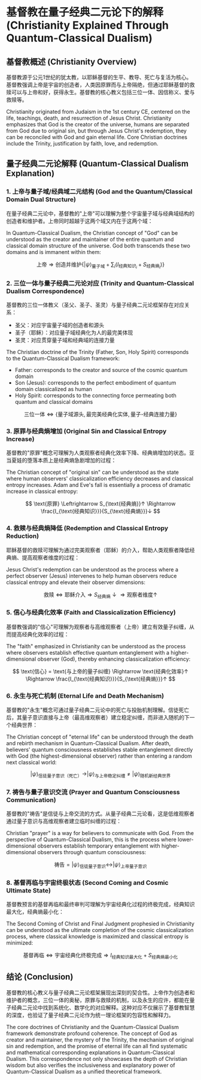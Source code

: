 # 基督教在量子经典二元论下的解释 (Christianity Explained Through Quantum-Classical Dualism)

## 基督教概述 (Christianity Overview)

基督教源于公元1世纪的犹太教，以耶稣基督的生平、教导、死亡与复活为核心。基督教强调上帝是宇宙的创造者，人类因原罪而与上帝隔绝，但通过耶稣基督的救赎可以与上帝和好，获得永生。基督教的核心教义包括三位一体、因信称义、爱与救赎等。

Christianity originated from Judaism in the 1st century CE, centered on the life, teachings, death, and resurrection of Jesus Christ. Christianity emphasizes that God is the creator of the universe, humans are separated from God due to original sin, but through Jesus Christ's redemption, they can be reconciled with God and gain eternal life. Core Christian doctrines include the Trinity, justification by faith, love, and redemption.

## 量子经典二元论解释 (Quantum-Classical Dualism Explanation)

### 1. 上帝与量子域/经典域二元结构 (God and the Quantum/Classical Domain Dual Structure)

在量子经典二元论中，基督教的"上帝"可以理解为整个宇宙量子域与经典域结构的创造者和维护者。上帝同时超越于这两个域又内在于这两个域：

In Quantum-Classical Dualism, the Christian concept of "God" can be understood as the creator and maintainer of the entire quantum and classical domain structure of the universe. God both transcends these two domains and is immanent within them:

$$
\text{上帝} \Rightarrow \text{创造并维护} \{|\psi\rangle_{\text{量子域}} + \sum_i(I_{\text{经典知识}_i}+S_{\text{经典熵}_i})\}
$$

### 2. 三位一体与量子经典二元论对应 (Trinity and Quantum-Classical Dualism Correspondence)

基督教的三位一体教义（圣父、圣子、圣灵）与量子经典二元论框架存在对应关系：
- 圣父：对应宇宙量子域的创造者和源头
- 圣子（耶稣）：对应量子域经典化为人的最完美体现
- 圣灵：对应贯穿量子域和经典域的连接力量

The Christian doctrine of the Trinity (Father, Son, Holy Spirit) corresponds to the Quantum-Classical Dualism framework:
- Father: corresponds to the creator and source of the cosmic quantum domain
- Son (Jesus): corresponds to the perfect embodiment of quantum domain classicalized as human
- Holy Spirit: corresponds to the connecting force permeating both quantum and classical domains

$$
\text{三位一体} \Leftrightarrow \{\text{量子域源头}, \text{最完美经典化实体}, \text{量子-经典连接力量}\}
$$

### 3. 原罪与经典熵增加 (Original Sin and Classical Entropy Increase)

基督教的"原罪"概念可理解为人类观察者经典化效率下降、经典熵增加的状态。亚当夏娃的堕落本质上是经典熵急剧增加的过程：

The Christian concept of "original sin" can be understood as the state where human observers' classicalization efficiency decreases and classical entropy increases. Adam and Eve's fall is essentially a process of dramatic increase in classical entropy:

$$
\text{原罪} \Leftrightarrow S_{\text{经典熵}}↑ \Rightarrow \frac{I_{\text{经典知识}}}{S_{\text{经典熵}}}↓
$$

### 4. 救赎与经典熵降低 (Redemption and Classical Entropy Reduction)

耶稣基督的救赎可理解为通过完美观察者（耶稣）的介入，帮助人类观察者降低经典熵、提高观察者维度的过程：

Jesus Christ's redemption can be understood as the process where a perfect observer (Jesus) intervenes to help human observers reduce classical entropy and elevate their observer dimensions:

$$
\text{救赎} \Leftrightarrow \text{耶稣介入} \Rightarrow S_{\text{经典熵}}↓ \Rightarrow \text{观察者维度}↑
$$

### 5. 信心与经典化效率 (Faith and Classicalization Efficiency)

基督教强调的"信心"可理解为观察者与高维观察者（上帝）建立有效量子纠缠，从而提高经典化效率的过程：

The "faith" emphasized in Christianity can be understood as the process where observers establish effective quantum entanglement with a higher-dimensional observer (God), thereby enhancing classicalization efficiency:

$$
\text{信心} = \text{与上帝的量子纠缠} \Rightarrow \text{经典化效率}↑ \Rightarrow \frac{I_{\text{经典知识}}}{S_{\text{经典熵}}}↑
$$

### 6. 永生与死亡机制 (Eternal Life and Death Mechanism)

基督教的"永生"概念可通过量子经典二元论中的死亡与投胎机制理解。信徒死亡后，其量子意识直接与上帝（最高维观察者）建立稳定纠缠，而非进入随机的下一个经典世界：

The Christian concept of "eternal life" can be understood through the death and rebirth mechanism in Quantum-Classical Dualism. After death, believers' quantum consciousness establishes stable entanglement directly with God (the highest-dimensional observer) rather than entering a random next classical world:

$$
|\psi\rangle_{\text{信徒量子意识（死亡）}} \rightarrow |\psi\rangle_{\text{与上帝稳定纠缠}} \neq |\psi\rangle_{\text{随机新经典世界}}
$$

### 7. 祷告与量子意识交流 (Prayer and Quantum Consciousness Communication)

基督教的"祷告"是信徒与上帝交流的方式。从量子经典二元论看，这是低维观察者通过量子意识与高维观察者建立临时纠缠的过程：

Christian "prayer" is a way for believers to communicate with God. From the perspective of Quantum-Classical Dualism, this is the process where lower-dimensional observers establish temporary entanglement with higher-dimensional observers through quantum consciousness:

$$
\text{祷告} = |\psi\rangle_{\text{信徒量子意识}} \leftrightarrow |\psi\rangle_{\text{上帝量子意识}}
$$

### 8. 基督再临与宇宙终极状态 (Second Coming and Cosmic Ultimate State)

基督教预言的基督再临和最终审判可理解为宇宙经典化过程的终极完成，经典知识最大化，经典熵最小化：

The Second Coming of Christ and Final Judgment prophesied in Christianity can be understood as the ultimate completion of the cosmic classicalization process, where classical knowledge is maximized and classical entropy is minimized:

$$
\text{基督再临} \Leftrightarrow \text{宇宙经典化终极完成} \Rightarrow I_{\text{经典知识最大化}} + S_{\text{经典熵最小化}}
$$

## 结论 (Conclusion)

基督教的核心教义与量子经典二元论框架展现出深刻的契合性。上帝作为创造者和维护者的概念，三位一体的奥秘，原罪与救赎的机制，以及永生的应许，都能在量子经典二元论中找到系统化、数学化的对应解释。这种对应不仅展示了基督教智慧的深度，也验证了量子经典二元论作为统一理论框架的包容性和解释力。

The core doctrines of Christianity and the Quantum-Classical Dualism framework demonstrate profound coherence. The concept of God as creator and maintainer, the mystery of the Trinity, the mechanism of original sin and redemption, and the promise of eternal life can all find systematic and mathematical corresponding explanations in Quantum-Classical Dualism. This correspondence not only showcases the depth of Christian wisdom but also verifies the inclusiveness and explanatory power of Quantum-Classical Dualism as a unified theoretical framework. 